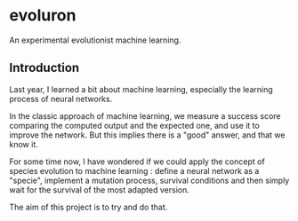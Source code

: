 # evoluron
An experimental evolutionist machine learning.

## Introduction

Last year, I learned a bit about machine learning, especially the learning process of neural networks.

In the classic approach of machine learning, we measure a success score comparing the computed output and the expected one, and use it to improve the network. But this implies there is a "good" answer, and that we know it.

For some time now, I have wondered if we could apply the concept of species evolution to machine learning : define a neural network as a "specie", implement a mutation process, survival conditions and then simply wait for the survival of the most adapted version.

The aim of this project is to try and do that.